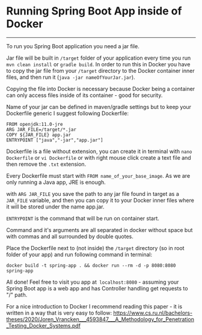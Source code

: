 # Running Spring Boot App inside of Docker

---

To run you Spring Boot application you need a jar file.

Jar file will be built in `/target` folder of your application every time you run `mvn clean install` or `gradle build`. 
In order to run this in Docker you have to copy the jar file from your `/target` directory to the Docker container inner files, 
and then run it (`java -jar nameOfYourJar.jar`).

Copying the file into Docker is necessary because Docker being a container can only access files inside of its container - 
good for security.

Name of your jar can be defined in maven/gradle settings but to keep your Dockerfile generic I suggest following Dockerfile:

```
FROM openjdk:11.0-jre
ARG JAR_FILE=/target/*.jar
COPY ${JAR_FILE} app.jar
ENTRYPOINT ["java","-jar","app.jar"]
```

Dockerfile is a file without extension, you can create it in terminal with `nano Dockerfile` or `vi Dockerfile` or with right 
mouse click create a text file and then remove the `.txt` extension.

Every Dockerfile must start with `FROM name_of_your_base_image`. As we are only running a Java app, JRE is enough.

with `ARG JAR_FILE` you save the path to any jar file found in target as a `JAR_FILE` variable, and then you can copy it to your 
Docker inner files where it will be stored under the name app.jar.

`ENTRYPOINT` is the command that will be run on container start.

Command and it's arguments are all separated in docker without space but with commas and all surrounded by double quotes.

Place the Dockerfile next to (not inside) the `/target` directory (so in root folder of your app) and run following command in 
terminal:

`docker build -t spring-app . && docker run --rm -d -p 8080:8080 spring-app`

All done! Feel free to visit you app at` localhost:8080` - assuming your Spring Boot app is a web app and has 
Controller handling get requests to "/" path.

For a nice introduction to Docker I recommend reading this paper - it is written in a way that is very easy to follow: 
https://www.cs.ru.nl/bachelors-theses/2020/Joren_Vrancken___4593847___A_Methodology_for_Penetration_Testing_Docker_Systems.pdf
